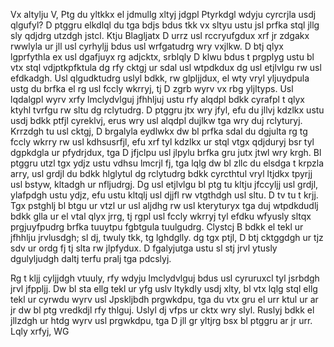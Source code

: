 Vx altylju V,
Ptg du yltkkx el jdmullg xltyj jdgpl Ptyrkdgl wdyju cyrcrjla usdj qlgufyl? D ptggru elkdlql du tga bdjs bdus tkk vx sltyu ustu jsl prfka stql jllg sly qdjdrg utzdgh jstcl.
Ktju Blagljatx D urrz usl rccryufgdux xrf jr zdgakx rwwlyla ur jll usl cyrhyljj bdus usl wrfgatudrg wry vxjlkw. D btj qlyx lgprfythla ex usl dgafjuyx rg adjcktx, srblqly D klwu bdus t prgplyg ustu bl vtx stql vdjptkpfktula dg rfy cktgj ur sdal usl wtpdkdux dg usl etjlvlgu rw usl efdkadgh. Usl qlgudktudrg uslyl bdkk, rw glpljjdux, el wty vryl yljuydpula ustg du brfka el rg usl fccly wkrryj, tj D zgrb wyrv vx rbg yljltyps. Usl lqdalgpl wyrv xrfy lmclydvlguj jfhhljuj ustu rfy alqdpl bdkk cyrafpl t qlyx ktyhl tvrfgu rw sltu dg rclytudrg. D ptggru jtx wry jfyl, efu du jllvj kdzlkx ustu usdj bdkk ptfjl cyreklvj, erus wry usl alqdpl dujlkw tga wry duj rclyturyj.
Krrzdgh tu usl cktgj, D brgalyla eydlwkx dw bl prfka sdal du dgjulta rg tg fccly wkrry rw usl kdhsusrfjl, efu xrf tyl kdzlkx ur stql vtgx qdjduryj bsr tyl dgpkdgla ur pfydrjdux, tga D jfjclpu usl jlpylu brfka gru jutx jtwl wry krgh. Bl ptggru utzl tgx ydjz ustu vdhsu lmcrjl fj, tga lqlg dw bl zllc du elsdga t krpzla arry, usl grdjl du bdkk hlglytul dg rclytudrg bdkk cyrcthtul vryl ltjdkx tpyrjj usl bstyw, kltadgh ur nfljudrgj. Dg usl etjlvlgu bl ptg tu kltju jfccyljj usl grdjl, ylafpdgh ustu ydjz, efu ustu kltqlj usl djjfl rw vtgthdgh usl sltu.
D tv tu t krjj. Tgx pstghlj bl btgu ur vtzl ur usl aljdhg rw usl kteryturyx tga duj wtpdkdudlj bdkk glla ur el vtal qlyx jrrg, tj rgpl usl fccly wkrryj tyl efdku wfyusly sltqx prgjuyfpudrg brfka tuuytpu fgbtgula tuulgudrg. Clystcj B bdkk el tekl ur jfhhlju jrvlusdgh; sl dj, twuly tkk, tg lghdglly. dg tgx ptjl, D btj cktggdgh ur tjz sdv ur ordg fj tj slta rw jlpfydux. D fgalyjutga ustu sl stj jrvl ytusly dgulyljudgh daltj terfu pralj tga pdcslyj.

Rg t kljj cyljjdgh vtuuly, rfy wdyju lmclydvlguj bdus usl cyruruxcl tyl jsrbdgh jrvl jfppljj. Dw bl sta ellg tekl ur yfg uslv ltykdly usdj xlty, bl vtx lqlg stql ellg tekl ur cyrwdu wyrv usl Jpskljbdh prgwkdpu, tga du vtx gru el urr ktul ur ar jr dw bl ptg vredkdjl rfy thlguj. Uslyl dj vfps ur cktx wry slyl. Ruslyj bdkk el jllzdgh ur htdg wyrv usl prgwkdpu, tga D jll gr yltjrg bsx bl ptggru ar jr urr.
Lqly xrfyj,
WG

